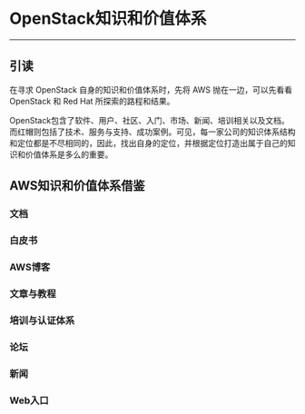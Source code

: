 # OpenStack知识和价值体系

---

## 引读

在寻求 OpenStack 自身的知识和价值体系时，先将 AWS 抛在一边，可以先看看 OpenStack 和 Red Hat 所探索的路程和结果。

OpenStack包含了软件、用户、社区、入门、市场、新闻、培训相关以及文档。而红帽则包括了技术、服务与支持、成功案例。可见，每一家公司的知识体系结构和定位都是不尽相同的，因此，找出自身的定位，并根据定位打造出属于自己的知识和价值体系是多么的重要。

## AWS知识和价值体系借鉴

### 文档



### 白皮书

### AWS博客

### 文章与教程

### 培训与认证体系

### 论坛

### 新闻

### Web入口

### 



